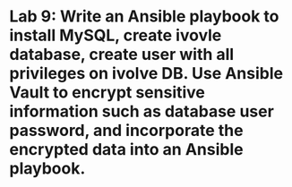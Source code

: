 # Lab 9: Write an Ansible playbook to install MySQL, create ivovle database, create user with all privileges on ivolve DB. Use Ansible Vault to encrypt sensitive information such as database user password, and incorporate the encrypted data into an Ansible playbook.
